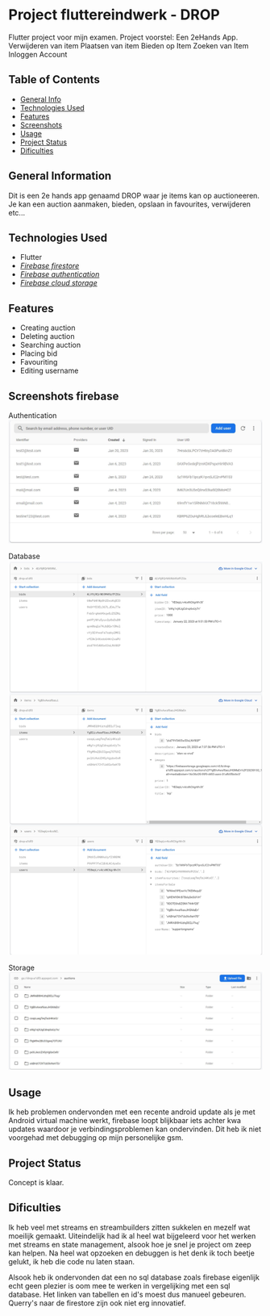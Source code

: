 # Project fluttereindwerk - DROP
Flutter project voor mijn examen.
Project voorstel:
   Een 2eHands App.
   Verwijderen van item
   Plaatsen van item
   Bieden op Item
   Zoeken van Item
   Inloggen Account

## Table of Contents
* [General Info](#general-information)
* [Technologies Used](#technologies-used)
* [Features](#features)
* [Screenshots](#screenshots)
* [Usage](#usage)
* [Project Status](#project-status)
* [Dificulties](#Dificulties)


## General Information
Dit is een 2e hands app genaamd DROP waar je items kan op auctioneeren.
Je kan een auction aanmaken, bieden, opslaan in favourites, verwijderen etc...


## Technologies Used
-  Flutter
-  [_Firebase firestore_](https://firebase.google.com/docs/firestore/)
-  [_Firebase authentication_](https://firebase.google.com/docs/auth/flutter/start)
-  [_Firebase cloud storage_](https://firebase.google.com/docs/storage/flutter/start)


## Features
- Creating auction
- Deleting auction
- Searching auction
- Placing bid
- Favouriting
- Editing username


## Screenshots firebase
Authentication
![Authentication database](./readmeImages/authentication.JPG)

Database
![Firestore database](./readmeImages/database.jpg)

Storage
![Storage cloud database](./readmeImages/storage.JPG)


## Usage
Ik heb problemen ondervonden met een recente android update als je met Android virtual machine werkt, firebase loopt blijkbaar iets achter kwa updates waardoor je verbindingsproblemen kan ondervinden. Dit heb ik niet voorgehad met debugging op mijn personelijke gsm.


## Project Status
Concept is klaar.

## Dificulties
Ik heb veel met streams en streambuilders zitten sukkelen en mezelf wat moeilijk gemaakt. Uiteindelijk had ik al heel wat bijgeleerd voor het
werken met streams en state management, alsook hoe je snel je project om zeep kan helpen. Na heel wat opzoeken en debuggen is het denk ik toch beetje gelukt, ik heb die code nu laten staan.

Alsook heb ik ondervonden dat een no sql database zoals firebase eigenlijk echt geen plezier is oom mee te werken in vergelijking met een sql database.
Het linken van tabellen en id's moest dus manueel gebeuren. Querry's naar de firestore zijn ook niet erg innovatief.